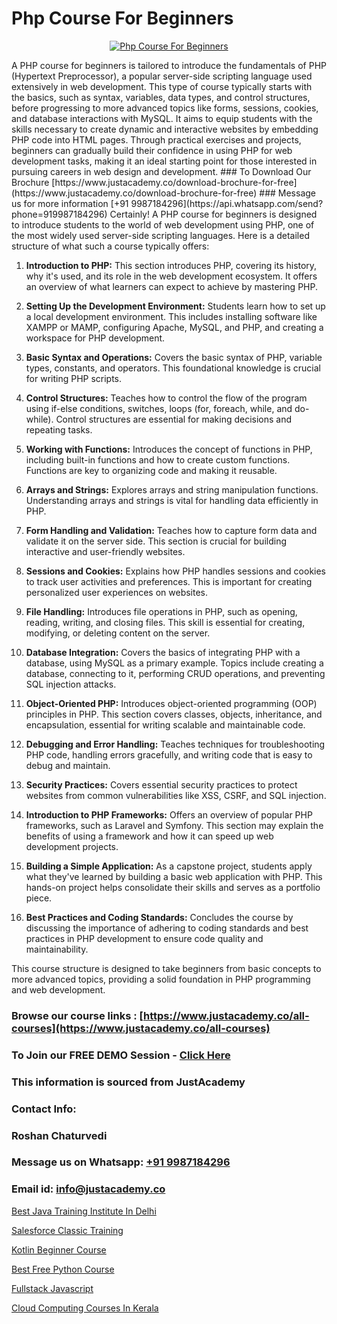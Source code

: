 # Php Course For Beginners

<p align="center">
  <a href="https://justacademy.co/course-detail/php-training">
    <img src="https://justacademy.co/storage2/course_image/1676637155_course_image.webp" alt="Php Course For Beginners">
  </a>
</p>
A PHP course for beginners is tailored to introduce the fundamentals of PHP (Hypertext Preprocessor), a popular server-side scripting language used extensively in web development. This type of course typically starts with the basics, such as syntax, variables, data types, and control structures, before progressing to more advanced topics like forms, sessions, cookies, and database interactions with MySQL. It aims to equip students with the skills necessary to create dynamic and interactive websites by embedding PHP code into HTML pages. Through practical exercises and projects, beginners can gradually build their confidence in using PHP for web development tasks, making it an ideal starting point for those interested in pursuing careers in web design and development.
### To Download Our Brochure [https://www.justacademy.co/download-brochure-for-free](https://www.justacademy.co/download-brochure-for-free)
### Message us for more information [+91 9987184296](https://api.whatsapp.com/send?phone=919987184296)
Certainly! A PHP course for beginners is designed to introduce students to the world of web development using PHP, one of the most widely used server-side scripting languages. Here is a detailed structure of what such a course typically offers:

1) **Introduction to PHP:** This section introduces PHP, covering its history, why it's used, and its role in the web development ecosystem. It offers an overview of what learners can expect to achieve by mastering PHP.

2) **Setting Up the Development Environment:** Students learn how to set up a local development environment. This includes installing software like XAMPP or MAMP, configuring Apache, MySQL, and PHP, and creating a workspace for PHP development.

3) **Basic Syntax and Operations:** Covers the basic syntax of PHP, variable types, constants, and operators. This foundational knowledge is crucial for writing PHP scripts.

4) **Control Structures:** Teaches how to control the flow of the program using if-else conditions, switches, loops (for, foreach, while, and do-while). Control structures are essential for making decisions and repeating tasks.

5) **Working with Functions:** Introduces the concept of functions in PHP, including built-in functions and how to create custom functions. Functions are key to organizing code and making it reusable.

6) **Arrays and Strings:** Explores arrays and string manipulation functions. Understanding arrays and strings is vital for handling data efficiently in PHP.

7) **Form Handling and Validation:** Teaches how to capture form data and validate it on the server side. This section is crucial for building interactive and user-friendly websites.

8) **Sessions and Cookies:** Explains how PHP handles sessions and cookies to track user activities and preferences. This is important for creating personalized user experiences on websites.

9) **File Handling:** Introduces file operations in PHP, such as opening, reading, writing, and closing files. This skill is essential for creating, modifying, or deleting content on the server.

10) **Database Integration:** Covers the basics of integrating PHP with a database, using MySQL as a primary example. Topics include creating a database, connecting to it, performing CRUD operations, and preventing SQL injection attacks.

11) **Object-Oriented PHP:** Introduces object-oriented programming (OOP) principles in PHP. This section covers classes, objects, inheritance, and encapsulation, essential for writing scalable and maintainable code.

12) **Debugging and Error Handling:** Teaches techniques for troubleshooting PHP code, handling errors gracefully, and writing code that is easy to debug and maintain.

13) **Security Practices:** Covers essential security practices to protect websites from common vulnerabilities like XSS, CSRF, and SQL injection.

14) **Introduction to PHP Frameworks:** Offers an overview of popular PHP frameworks, such as Laravel and Symfony. This section may explain the benefits of using a framework and how it can speed up web development projects.

15) **Building a Simple Application:** As a capstone project, students apply what they've learned by building a basic web application with PHP. This hands-on project helps consolidate their skills and serves as a portfolio piece.

16) **Best Practices and Coding Standards:** Concludes the course by discussing the importance of adhering to coding standards and best practices in PHP development to ensure code quality and maintainability.

This course structure is designed to take beginners from basic concepts to more advanced topics, providing a solid foundation in PHP programming and web development.

### Browse our course links : [https://www.justacademy.co/all-courses](https://www.justacademy.co/all-courses) 
### To Join our FREE DEMO Session - [Click Here](https://www.justacademy.co/register-for-course-demo)


### This information is sourced from JustAcademy
### Contact Info:
### Roshan Chaturvedi
### Message us on Whatsapp: [+91 9987184296](https://api.whatsapp.com/send?phone=919987184296)
### Email id: [info@justacademy.co](mailto:info@justacademy.co)
                
[Best Java Training Institute In Delhi](https://www.linkedin.com/pulse/best-java-training-institute-delhi-justacademy-bay-area-fq78e?trackingId=66CD3U9rV6vv38QCwmKNUQ%3D%3D&lipi=urn%3Ali%3Apage%3Ad_flagship3_company_admin%3BHcd7BaCMQFaWbBih5QcMnA%3D%3D)

[Salesforce Classic Training](https://www.linkedin.com/pulse/salesforce-classic-training-justacademy-pune-kvbyc?trackingId=hVkQNbUdKMYyX3fmGN4pSw%3D%3D&lipi=urn%3Ali%3Apage%3Ad_flagship3_company_admin%3BdDdMc5iZRQyVFQUn28yu5g%3D%3D)

[Kotlin Beginner Course](https://medium.com/@ranepooja/kotlin-beginner-course-d27ff9ff7edc)

[Best Free Python Course](https://medium.com/@surajvaishnav5015/best-free-python-course-aa035294d49f)

[Fullstack Javascript](https://justacademyin.github.io/Articles/Fullstack-Javascript)

[Cloud Computing Courses In Kerala](https://justacademyin.github.io/justacademy/cloud-computing-courses-in-kerala)

